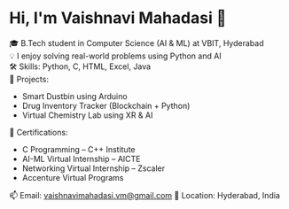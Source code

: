 # Hi, I'm Vaishnavi Mahadasi 👋

🎓 B.Tech student in Computer Science (AI & ML) at VBIT, Hyderabad  
💡 I enjoy solving real-world problems using Python and AI  
🛠️ Skills: Python, C, HTML, Excel, Java  
📁 Projects:
- Smart Dustbin using Arduino
- Drug Inventory Tracker (Blockchain + Python)
- Virtual Chemistry Lab using XR & AI

📜 Certifications:
- C Programming – C++ Institute
- AI-ML Virtual Internship – AICTE
- Networking Virtual Internship – Zscaler
- Accenture Virtual Programs

📫 Email: vaishnavimahadasi.vm@gmail.com
📍 Location: Hyderabad, India

